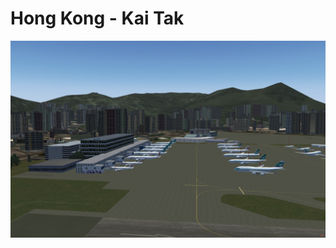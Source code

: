 Hong Kong - Kai Tak
========================
![Screenshot](https://github.com/Hornet979/KaiTak/blob/main/KaiTak1.png)
